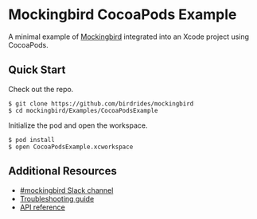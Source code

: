 # Mockingbird CocoaPods Example

A minimal example of [Mockingbird](https://github.com/birdrides/mockingbird) integrated into an Xcode project using CocoaPods.

## Quick Start

Check out the repo.

```console
$ git clone https://github.com/birdrides/mockingbird
$ cd mockingbird/Examples/CocoaPodsExample
```

Initialize the pod and open the workspace.

```console
$ pod install
$ open CocoaPodsExample.xcworkspace
```

## Additional Resources

- [#mockingbird Slack channel](https://join.slack.com/t/birdopensource/shared_invite/zt-wogxij50-3ZM7F8ZxFXvPkE0j8xTtmw)
- [Troubleshooting guide](https://mockingbirdswift.com/common-problems)
- [API reference](https://mockingbirdswift.com)
